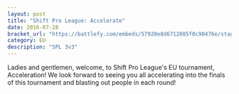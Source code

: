 ```yaml
---
layout: post
title: "Shift Pro League: Accelerate"
date: 2016-07-28
bracket_url: "https://battlefy.com/embeds/57920e8d6712085f0c90476e/stage/57920e8d6712085f0c90476f"
category: EU
description: "SPL 3v3"
---
```


Ladies and gentlemen, welcome, to Shift Pro League's EU tournament, Acceleration! We look forward to seeing you all accelerating into the finals of this tournament and blasting out people in each round!
